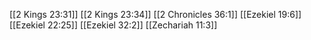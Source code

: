 [[2 Kings 23:31]]
[[2 Kings 23:34]]
[[2 Chronicles 36:1]]
[[Ezekiel 19:6]]
[[Ezekiel 22:25]]
[[Ezekiel 32:2]]
[[Zechariah 11:3]]
